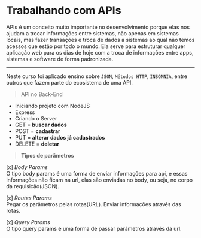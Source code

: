 # Trabalhando com APIs

APIs é um conceito muito importante no desenvolvimento porque elas nos ajudam a trocar informações entre sistemas,
não apenas em sistemas locais, mas fazer transações e troca de dados a sistemas ao qual não temos acessos que estão por todo o mundo. Ela serve para estruturar qualquer aplicação web para os dias de hoje com a troca de informações entre apps, sistemas e software de forma padronizada.

---

Neste curso foi aplicado ensino sobre `JSON`, `Métodos HTTP`, `INSOMNIA`, entre outros que fazem parte do ecosistema de uma API.

> API no Back-End

- Iniciando projeto com NodeJS
- Express
- Criando o Server
- GET = **buscar dados**  
- POST = **cadastrar**
- PUT = **alterar dados já cadastrados**
- DELETE = **deletar**

> **Tipos de parâmetros**

[x] _Body Params_ </br>
O tipo body params é uma forma de enviar informações para api, e essas informações não ficam na url, elas são enviadas no body, ou seja, no corpo da requisicão(JSON).

[x] _Routes Params_ </br>
Pegar os parâmetros pelas rotas(URL). Enviar informações através das rotas.

[x] _Query Params_ </br>
O tipo query params é uma forma de passar parâmetros através da url.
